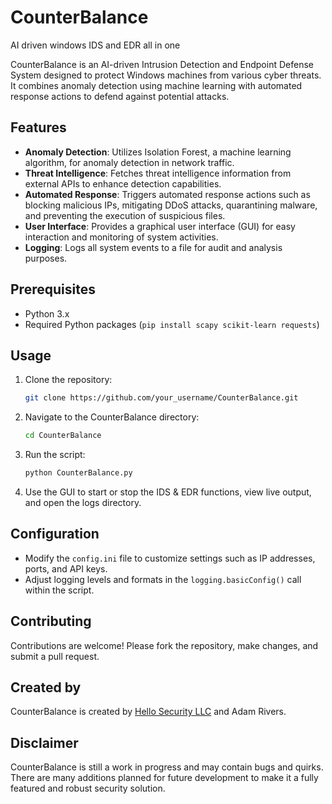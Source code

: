 # CounterBalance
AI driven windows IDS and EDR all in one

CounterBalance is an AI-driven Intrusion Detection and Endpoint Defense System designed to protect Windows machines from various cyber threats. It combines anomaly detection using machine learning with automated response actions to defend against potential attacks.

## Features

- **Anomaly Detection**: Utilizes Isolation Forest, a machine learning algorithm, for anomaly detection in network traffic.
- **Threat Intelligence**: Fetches threat intelligence information from external APIs to enhance detection capabilities.
- **Automated Response**: Triggers automated response actions such as blocking malicious IPs, mitigating DDoS attacks, quarantining malware, and preventing the execution of suspicious files.
- **User Interface**: Provides a graphical user interface (GUI) for easy interaction and monitoring of system activities.
- **Logging**: Logs all system events to a file for audit and analysis purposes.

## Prerequisites

- Python 3.x
- Required Python packages (`pip install scapy scikit-learn requests`)

## Usage

1. Clone the repository:

    ```bash
    git clone https://github.com/your_username/CounterBalance.git
    ```

2. Navigate to the CounterBalance directory:

    ```bash
    cd CounterBalance
    ```

3. Run the script:

    ```bash
    python CounterBalance.py
    ```

4. Use the GUI to start or stop the IDS & EDR functions, view live output, and open the logs directory.

## Configuration

- Modify the `config.ini` file to customize settings such as IP addresses, ports, and API keys.
- Adjust logging levels and formats in the `logging.basicConfig()` call within the script.

## Contributing

Contributions are welcome! Please fork the repository, make changes, and submit a pull request.

## Created by

CounterBalance is created by [Hello Security LLC](https://www.hellosecurityllc.github.io) and Adam Rivers.

## Disclaimer

CounterBalance is still a work in progress and may contain bugs and quirks. There are many additions planned for future development to make it a fully featured and robust security solution.
